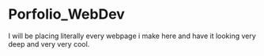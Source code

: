 # Porfolio_WebDev
I will be placing literally every webpage i make here and have it looking very deep and very very cool.
